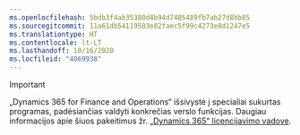 ```yaml
---
ms.openlocfilehash: 5bdb3f4ab35380d4b94d7405489fb7ab27d8bb85
ms.sourcegitcommit: 11a61db54119503e82faec5f99c4273e8d1247e5
ms.translationtype: HT
ms.contentlocale: lt-LT
ms.lasthandoff: 10/16/2020
ms.locfileid: "4069938"
---
```

> [!IMPORTANT]
> „Dynamics 365 for Finance and Operations“ išsivystė į specialiai sukurtas programas, padėsiančias valdyti konkrečias verslo funkcijas. Daugiau informacijos apie šiuos pakeitimus žr. [„Dynamics 365“ licencijavimo vadove](https://mbs.microsoft.com/Files/public/365/Dynamics365LicensingGuide.pdf).
 
